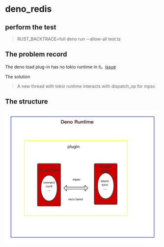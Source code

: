 # deno_redis

## perform the test

> RUST_BACKTRACE=full deno run --allow-all test.ts 

## The problem record

The deno load plug-in has no tokio runtime in it。[issue](https://github.com/denoland/deno/issues/4479)

The solution

> A new thread with tokio runtime interacts with dispatch_op for mpsc


## The structure
 
![deno_redis](./readme/redis_plugin.png)